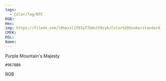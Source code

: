 ```yaml
---
tags:
  - Color/Tag/NTC
RGB:
Hex:
img: https://filedn.com/l0hpzxl1f01yT7GHxtF8cyk/Color%20Snake/standard_csv_to_svg//9678B6.svg
CMYK:
HSL:
Name:
---
```

Purple Mountain's Majesty
```palette
#9678B6
```
RGB
